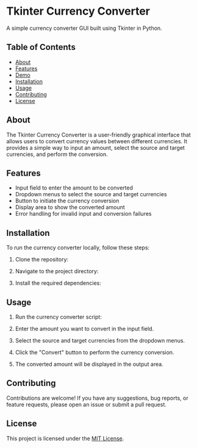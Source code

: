 # Tkinter Currency Converter

A simple currency converter GUI built using Tkinter in Python.

## Table of Contents

- [About](#about)
- [Features](#features)
- [Demo](#demo)
- [Installation](#installation)
- [Usage](#usage)
- [Contributing](#contributing)
- [License](#license)

## About

The Tkinter Currency Converter is a user-friendly graphical interface that allows users to convert currency values between different currencies. It provides a simple way to input an amount, select the source and target currencies, and perform the conversion.

## Features

- Input field to enter the amount to be converted
- Dropdown menus to select the source and target currencies
- Button to initiate the currency conversion
- Display area to show the converted amount
- Error handling for invalid input and conversion failures

## Installation

To run the currency converter locally, follow these steps:

1. Clone the repository:

2. Navigate to the project directory:

3. Install the required dependencies:

## Usage

1. Run the currency converter script:

2. Enter the amount you want to convert in the input field.

3. Select the source and target currencies from the dropdown menus.

4. Click the "Convert" button to perform the currency conversion.

5. The converted amount will be displayed in the output area.

## Contributing

Contributions are welcome! If you have any suggestions, bug reports, or feature requests, please open an issue or submit a pull request.

## License

This project is licensed under the [MIT License]().
